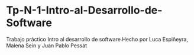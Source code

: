 # Tp-N-1-Intro-al-Desarrollo-de-Software
Trabajo práctico Intro al desarrollo de software
Hecho por Luca Espiñeyra, Malena Sein y Juan Pablo Pessat
